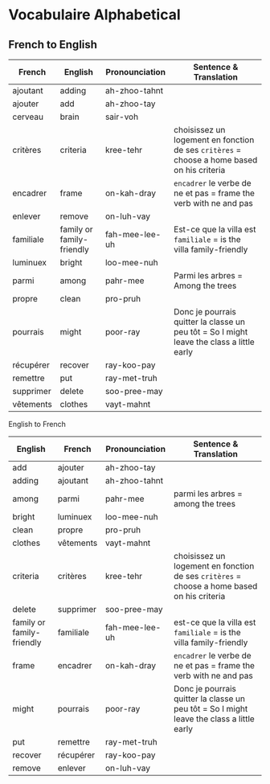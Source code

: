 # Vocabulaire Alphabetical

## French to English

| French    | English                   | Pronounciation | Sentence & Translation                                                                     |
| --------- | ------------------------- | -------------- | ------------------------------------------------------------------------------------------ |
| ajoutant  | adding                    | ah-zhoo-tahnt  |                                                                                            |
| ajouter   | add                       | ah-zhoo-tay    |                                                                                            |
| cerveau   | brain                     | sair-voh       |                                                                                            |
| critères  | criteria                  | kree-tehr      | choisissez un logement en fonction de ses `critères` = choose a home based on his criteria |
| encadrer  | frame                     | on-kah-dray    | `encadrer` le verbe de ne et pas = frame the verb with ne and pas                          |
| enlever   | remove                    | on-luh-vay     |                                                                                            |
| familiale | family or family-friendly | fah-mee-lee-uh | Est-ce que la villa est `familiale` = is the villa family-friendly                         |
| luminuex  | bright                    | loo-mee-nuh    |                                                                                            |
| parmi     | among                     | pahr-mee       | Parmi les arbres = Among the trees                                                         |
| propre    | clean                     | pro-pruh       |                                                                                            |
| pourrais  | might                     | poor-ray       | Donc je pourrais quitter la classe un peu tôt = So I might leave the class a little early  |
| récupérer | recover                   | ray-koo-pay    |
| remettre  | put                       | ray-met-truh   |
| supprimer | delete                    | soo-pree-may   |
| vêtements | clothes                   | vayt-mahnt     |

English to French

| English                   | French    | Pronounciation | Sentence & Translation                                                                     |
| ------------------------- | --------- | -------------- | ------------------------------------------------------------------------------------------ |
| add                       | ajouter   | ah-zhoo-tay    |                                                                                            |
| adding                    | ajoutant  | ah-zhoo-tahnt  |                                                                                            |
| among                     | parmi     | pahr-mee       | parmi les arbres = among the trees                                                         |
| bright                    | luminuex  | loo-mee-nuh    |                                                                                            |
| clean                     | propre    | pro-pruh       |                                                                                            |
| clothes                   | vêtements | vayt-mahnt     |                                                                                            |
| criteria                  | critères  | kree-tehr      | choisissez un logement en fonction de ses `critères` = choose a home based on his criteria |
| delete                    | supprimer | soo-pree-may   |                                                                                            |
| family or family-friendly | familiale | fah-mee-lee-uh | est-ce que la villa est `familiale` = is the villa family-friendly                         |
| frame                     | encadrer  | on-kah-dray    | `encadrer` le verbe de ne et pas = frame the verb with ne and pas                          |
| might                     | pourrais  | poor-ray       | Donc je pourrais quitter la classe un peu tôt = So I might leave the class a little early  |
| put                       | remettre  | ray-met-truh   |                                                                                            |
| recover                   | récupérer | ray-koo-pay    |                                                                                            |
| remove                    | enlever   | on-luh-vay     |                                                                                            |
